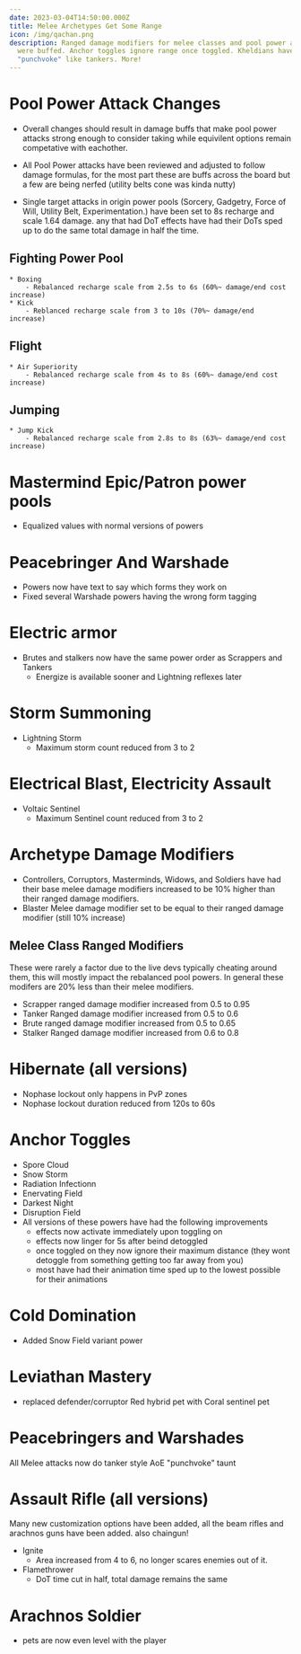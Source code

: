 ```yaml
---
date: 2023-03-04T14:50:00.000Z
title: Melee Archetypes Get Some Range
icon: /img/qachan.png
description: Ranged damage modifiers for melee classes and pool power attacks
  were buffed. Anchor toggles ignore range once toggled. Kheldians have
  "punchvoke" like tankers. More!
---
```

# Pool Power Attack Changes

* Overall changes should result in damage buffs that make pool power attacks strong enough to consider taking while equivilent options remain competative with eachother.

* All Pool Power attacks have been reviewed and adjusted to follow damage formulas, for the most part these are buffs across the board but a few are being nerfed (utility belts cone was kinda nutty)

* Single target attacks in origin power pools (Sorcery, Gadgetry, Force of Will, Utility Belt, Experimentation.) have been set to 8s recharge and scale 1.64 damage. any that had DoT effects have had their DoTs sped up to do the same total damage in half the time.

## Fighting Power Pool

    * Boxing
        - Rebalanced recharge scale from 2.5s to 6s (60%~ damage/end cost increase)
    * Kick
        - Reblanced recharge scale from 3 to 10s (70%~ damage/end increase)

## Flight

    * Air Superiority
        - Rebalanced recharge scale from 4s to 8s (60%~ damage/end cost increase)

## Jumping

    * Jump Kick
        - Rebalanced recharge scale from 2.8s to 8s (63%~ damage/end cost increase)

# Mastermind Epic/Patron power pools

  * Equalized values with normal versions of powers

# Peacebringer And Warshade

  * Powers now have text to say which forms they work on
  * Fixed several Warshade powers having the wrong form tagging

# Electric armor

  * Brutes and stalkers now have the same power order as Scrappers and Tankers
    - Energize is available sooner and Lightning reflexes later

# Storm Summoning

  * Lightning Storm
    - Maximum storm count reduced from 3 to 2

# Electrical Blast, Electricity Assault

  * Voltaic Sentinel
    - Maximum Sentinel count reduced from 3 to 2

# Archetype Damage Modifiers

  * Controllers, Corruptors, Masterminds, Widows, and Soldiers have had their base melee damage modifiers increased to be 10% higher than their ranged damage modifiers.
  * Blaster Melee damage modifier set to be equal to their ranged damage modifier (still 10% increase)

## Melee Class Ranged Modifiers

These were rarely a factor due to the live devs typically cheating around them, this will mostly impact the rebalanced pool powers. In general these modifers are 20% less than their melee modifiers.
  * Scrapper ranged damage modifier increased from 0.5 to 0.95
  * Tanker Ranged damage modifier increased from 0.5 to 0.6
  * Brute ranged damage modifier increased from 0.5 to 0.65
  * Stalker Ranged damage modifier increased from 0.6 to 0.8

# Hibernate (all versions)
  * Nophase lockout only happens in PvP zones
  * Nophase lockout duration reduced from 120s to 60s

# Anchor Toggles

  * Spore Cloud
  * Snow Storm
  * Radiation Infectionn
  * Enervating Field
  * Darkest Night
  * Disruption Field
  * All versions of these powers have had the following improvements
    - effects now activate immediately upon toggling on
    - effects now linger for 5s after beind detoggled
    - once toggled on they now ignore their maximum distance (they wont detoggle from something getting too far away from you)
    - most have had their animation time sped up to the lowest possible for their animations

# Cold Domination

  * Added Snow Field variant power

# Leviathan Mastery

  * replaced defender/corruptor Red hybrid pet with Coral sentinel pet

# Peacebringers and Warshades

All Melee attacks now do tanker style AoE "punchvoke" taunt

# Assault Rifle (all versions)

  Many new customization options have been added, all the beam rifles and arachnos guns have been added. also chaingun!  

  * Ignite  
    - Area increased from 4 to 6, no longer scares enemies out of it.
  * Flamethrower
    - DoT time cut in half, total damage remains the same

# Arachnos Soldier

  * pets are now even level with the player